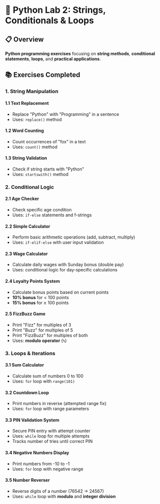 # 🐍 Python Lab 2: Strings, Conditionals & Loops

## 📋 Overview
**Python programming exercises** focusing on **string methods**, **conditional statements**, **loops**, and **practical applications**.

## 📚 Exercises Completed

### **1. String Manipulation**
#### **1.1 Text Replacement**
- Replace "Python" with "Programming" in a sentence
- Uses: `replace()` method

#### **1.2 Word Counting** 
- Count occurrences of "fox" in a text
- Uses: `count()` method

#### **1.3 String Validation**
- Check if string starts with "Python"
- Uses: `startswith()` method

### **2. Conditional Logic**
#### **2.1 Age Checker**
- Check specific age condition
- Uses: `if-else` statements and f-strings

#### **2.2 Simple Calculator**
- Perform basic arithmetic operations (add, subtract, multiply)
- Uses: `if-elif-else` with user input validation

#### **2.3 Wage Calculator**
- Calculate daily wages with Sunday bonus (double pay)
- Uses: conditional logic for day-specific calculations

#### **2.4 Loyalty Points System**
- Calculate bonus points based on current points
- **10% bonus** for < 100 points
- **15% bonus** for ≥ 100 points

#### **2.5 FizzBuzz Game**
- Print "Fizz" for multiples of 3
- Print "Buzz" for multiples of 5  
- Print "FizzBuzz" for multiples of both
- Uses: **modulo operator** (`%`)

### **3. Loops & Iterations**
#### **3.1 Sum Calculator**
- Calculate sum of numbers 0 to 100
- Uses: `for` loop with `range(101)`

#### **3.2 Countdown Loop** 
- Print numbers in reverse (attempted range fix)
- Uses: `for` loop with range parameters

#### **3.3 PIN Validation System**
- Secure PIN entry with attempt counter
- Uses: `while` loop for multiple attempts
- Tracks number of tries until correct PIN

#### **3.4 Negative Numbers Display**
- Print numbers from -10 to -1
- Uses: `for` loop with negative range

#### **3.5 Number Reverser**
- Reverse digits of a number (76542 → 24567)
- Uses: `while` loop with **modulo** and **integer division**
